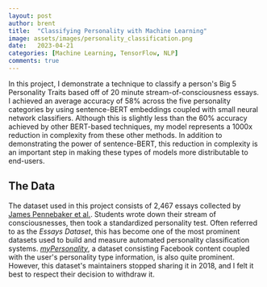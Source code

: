 ```yaml
---
layout: post
author: brent
title:  "Classifying Personality with Machine Learning"
image: assets/images/personality_classification.png
date:   2023-04-21
categories: [Machine Learning, TensorFlow, NLP]
comments: true
---
```


In this project, I demonstrate a technique to classify a person's Big 5 Personality Traits based off of 20 minute stream-of-consciousness essays.
I achieved an average accuracy of 58% across the five personality categories by using sentence-BERT embeddings coupled with small neural network classifiers.
Although this is slightly less than the 60% accuracy achieved by other BERT-based techniques, my model represents a 1000x reduction in complexity from these other methods.
In addition to demonstrating the power of sentence-BERT, this reduction in complexity is an important step in making these types of models more distributable to end-users.

## The Data
The dataset used in this project consists of 2,467 essays collected by [James Pennebaker et al.](https://psycnet.apa.org/doiLanding?doi=10.1037%2F0022-3514.77.6.1296).
Students wrote down their stream of consciousnesses, then took a standardized personality test.
Often referred to as the _Essays Dataset_, this has become one of the most prominent datasets used to build and measure automated personality classification systems.
[_myPersonality_](https://sites.google.com/michalkosinski.com/mypersonality), a dataset consisting Facebook content coupled with the user's personality type information, is also quite prominent. 
However, this dataset's maintainers stopped sharing it in 2018, and I felt it best to respect their decision to withdraw it.